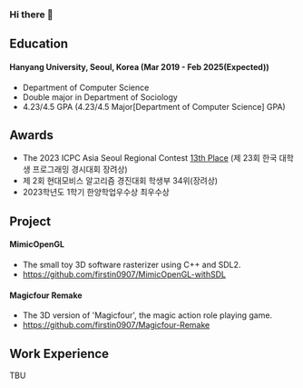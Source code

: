 ### Hi there 👋

## Education
#### Hanyang University, Seoul, Korea (Mar 2019 - Feb 2025(Expected))
- Department of Computer Science
- Double major in Department of Sociology
- 4.23/4.5 GPA (4.23/4.5 Major[Department of Computer Science] GPA)

## Awards
- The 2023 ICPC Asia Seoul Regional Contest [13th Place](http://static.icpckorea.net/2023/regional/scoreboard/) (제 23회 한국 대학생 프로그래밍 경시대회 장려상)
- 제 2회 현대모비스 알고리즘 경진대회 학생부 34위(장려상)
- 2023학년도 1학기 한양학업우수상 최우수상

## Project
#### MimicOpenGL
- The small toy 3D software rasterizer using C++ and SDL2.
- https://github.com/firstin0907/MimicOpenGL-withSDL
  
#### Magicfour Remake
- The 3D version of 'Magicfour', the magic action role playing game.
- https://github.com/firstin0907/Magicfour-Remake

## Work Experience
TBU

<!--

- 📊 Codeforces handle: [firstin0907](https://codeforces.com/profile/firstin0907)

- I'm interested in C++.

[![Solved.ac Profile](http://mazassumnida.wtf/api/v2/generate_badge?boj=firstin0907)](https://solved.ac/firstin0907/)
**firstin0907/firstin0907** is a ✨ _special_ ✨ repository because its `README.md` (this file) appears on your GitHub profile.

Here are some ideas to get you started:

- 🔭 I’m currently working on ...
- 🌱 I’m currently learning ...
- 👯 I’m looking to collaborate on ...
- 🤔 I’m looking for help with ...
- 💬 Ask me about ...
- 📫 How to reach me: ...
- 😄 Pronouns: ...
- ⚡ Fun fact: ...
-->
